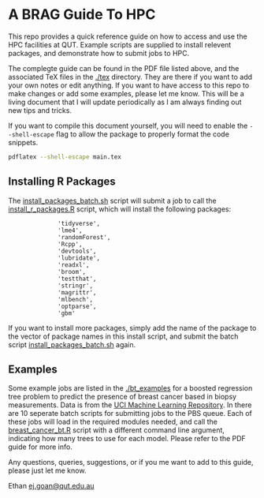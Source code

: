# A BRAG Guide To HPC

This repo provides a quick reference guide on how to access and use the HPC facilities at QUT. Example scripts are supplied to install relevent packages, and demonstrate how to submit jobs to HPC.

The complegte guide can be found in the PDF file listed above, and the associated TeX files in the [./tex](https://github.com/ethangoan/hpc_guide/tree/master/tex) directory. They are there if you want to add your own notes or edit anything. If you want to have access to this repo to make changes or add some examples, please let me know. This will be a living document that I will update periodically as I am always finding out new tips and tricks.

If you want to compile this document yourself, you will need to enable the `--shell-escape` flag to allow the package to properly format the code snippets.
```bash
pdflatex --shell-escape main.tex
```

## Installing R Packages

The [install_packages_batch.sh](./install_r_packages/install_packages_batch.sh) script will submit a job to call the  [install_r_packages.R](./install_r_packages/install_r_packages.R) script, which will install the following packages:
```
              'tidyverse',
              'lme4',
              'randomForest',
              'Rcpp',
              'devtools',
              'lubridate',
              'readxl',
              'broom',
              'testthat',
              'stringr',
              'magrittr',
              'mlbench',
              'optparse',
              'gbm'
```

If you want to install more packages, simply add the name of the package to the vector of package names in this install script, and submit the batch script  [install_packages_batch.sh](./install_r_packages/install_packages_batch.sh) again.


## Examples

Some example jobs are listed in the [./bt_examples](https://github.com/ethangoan/hpc_guide/tree/master/bt_examples) for a boosted regression tree problem to predict the presence of breast cancer based in biopsy measurements. Data is from the [UCI Machine Learning Repository](https://archive.ics.uci.edu/ml/datasets/Breast+Cancer+Wisconsin+(Original)). In there are 10 seperate batch scripts for submitting jobs to the PBS queue. Each of these jobs will load in the required modules needed, and call the [breast_cancer_bt.R](./bt_examples/breast_cancer_bt.R) script with a different command line argument, indicating how many trees to use for each model. Please refer to the PDF guide for more info.


Any questions, queries, suggestions, or if you me want to add to this guide, please just let me know.

Ethan
ej.goan@qut.edu.au
